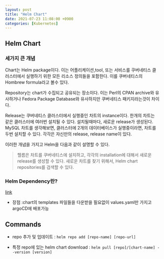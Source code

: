 ```yaml
---
layout: post
title: "Helm Chart"
date: 2021-07-23 11:08:00 +0900
categories: [Kubernetes]
---
```


## Helm Chart

### 세가지 큰 개념

Chart는 Helm package이다. 이는 어플리케이션,tool, 또는 서비스를 쿠버네티스 클러스터에서 실행하기 위한 모든 리소스 정의들을 포함한다. 이를 쿠버네티스의 Hombrew formula라고 볼수 있다.

Repository는 chart가 수집되고 공유되는 장소이다. 이는 Perl의 CPAN archive와 유사하거나 Fedora Package Database와 유사하지만 쿠버네티스 패키지라는것이 차이다.

Release는 쿠버네티스 클러스터에서 실행중인 차트의 instance이다. 한개의 차트는 같은 클러스터에 여러번 설치될 수 있다. 설치될때마다, 새로운 release가 생성된다. MySQL 차트를 생각해보면, 클러스터에 2개의 데이터베이스가 실행중이라면, 차트를 두번 설치할 수 있다. 각각은 자신만의 release, release name이 있다.

이러한 개념을 가지고 Helm을 다음과 같이 설명할 수 있다.

> 헬름은 차트를 쿠버네티스에 설치하고, 각각의 installation에 대해서 새로운 release를 생성할 수 있다. 새로운 차트를 찾기 위해서, Helm chart repositories를 검색할 수 있다.

### Helm Dependency란?

[link](https://kb.novaordis.com/index.php/Helm_Dependencies)

- 장점 :chart의 templates 파일들을 다운받을 필요없이 values.yaml만 가지고 argoCD에 배포가능

## Commands

- repo 추가 및 업데이트 : `helm repo add [repo-name] [repo-url]`

- 특정 repo에 있는 helm chart download : `helm pull [repo]/[chart-name] --version [version]`